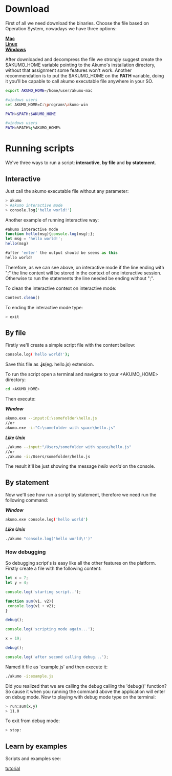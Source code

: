 # Download

First of all we need download the binaries. Choose the file based on Operation System, nowadays we have three options: 
<p>
<b>
<a href="https://github.com/akumoplatform/akumo/raw/master/bin/mac/akumo-mac.tar.gz">Mac</a><br>
<a href="https://github.com/akumoplatform/akumo/raw/master/bin/linux/akumo-linux.tar.gz">Linux</a><br>
<a href="https://github.com/akumoplatform/akumo/raw/master/bin/win/akumo-win.zip">Windows</a><br>

</b>
</p>

After downloaded and decompress the file we strongly suggest create the $AKUMO_HOME variable pointing to the Akumo's installation directory, without that assignment some features won't work. Another recommendation is to put the $AKUMO_HOME on the <b>PATH</b> variable, doing it you'll be capable to call akumo executable file anywhere in your SO.

```bash
export AKUMO_HOME=/home/user/akumo-mac

#windows users
set AKUMO_HOME=C:\programs\akumo-win
```

```bash
PATH=$PATH:$AKUMO_HOME

#windows users
PATH=%PATH%;%AKUMO_HOME%
```

# Running scripts

We've three ways to run a script: <b>interactive</b>, <b>by file</b> and <b>by statement</b>.
<p>

## Interactive

Just call the akumo executable file without any parameter:

```bash
> akumo 
> #akumo interactive mode
> console.log('hello world!')

```

Another example of running interactive way:

```javascript
#akumo interactive mode
function hello(msg){console.log(msg);};
let msg = 'hello world!';
hello(msg)

#after 'enter' the output should be seems as this
hello world!

```
Therefore, as we can see above, on interactive mode if the line ending with ";" the line content will be stored in the context of one interactive session. Otherwise to run the statements the line needed be ending without ";". <br>

To clean the interactive context on interactive mode:

```javascript
Context.clean()

```

To ending the interactive mode type: 

```bash
> exit

```

## By file

Firstly we'll create a simple script file with the content bellow:

```bash
console.log('hello world!');

```

Save this file as <b>.js</b>(eg. hello.js) extension.
<p>

To run the script open a terminal and navigate to your <AKUMO_HOME> directory:

```bash
cd <AKUMO_HOME>

```
Then execute:
<p>
<b><i>Window</i></b>

```bash
akumo.exe --input:C:\somefolder\hello.js
//or 
akumo.exe -i:"C:\somefolder with space\hello.js"
```
<b><i>Like Unix</i></b>

```bash
./akumo --input:"/Users/somefolder with space/hello.js"
//or
./akumo -i:/Users/somefolder/hello.js

```

The result it'll be just showing the message <i>hello world</i> on the console.
<p>

## By statement

Now we'll see how run a script by statement, therefore we need run the following command:

<b><i>Window</i></b>

```bash
akumo.exe console.log('hello world')

```

<b><i>Like Unix</i></b>

```bash
./akumo "console.log('hello world\!')"

```
### How debugging 

So debugging script's is easy like all the other features on the platform. Firstly create a file with the following content:

```javascript
let x = 7;
let y = 4;

console.log('starting script..');

function sum(v1, v2){
 console.log(v1 + v2);
}

debug();

console.log('scripting mode again...');

x = 19;

debug();

console.log('after second calling debug...');
```

Named it file as 'example.js' and then execute it:

```bash
./akumo -i:example.js

```

Did you realized that we are calling the debug calling the 'debug()' function? So cause it when you running the command above the application will enter on debug mode. Now to playing with debug mode type on the terminal:

```bash
> run:sum(x,y)      
> 11.0

```
To exit from debug mode:

```bash
> stop:

```

## Learn by examples

Scripts and examples see:

<a href="https://github.com/akumoplatform/tutorial">tutorial</a>










